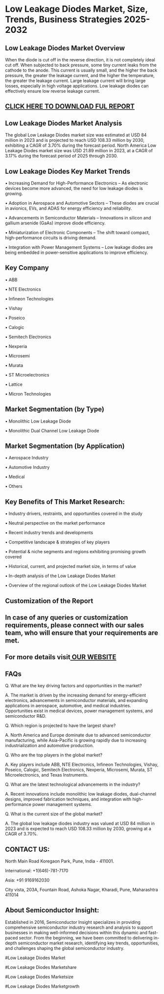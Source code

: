 Low Leakage Diodes Market, Size, Trends, Business Strategies 2025-2032
=
Low Leakage Diodes Market Overview
-
When the diode is cut off in the reverse direction, it is not completely ideal cut off. When subjected to back pressure, some tiny current leaks from the cathode to the anode. This current is usually small, and the higher the back pressure, the greater the leakage current, and the higher the temperature, the greater the leakage current. Large leakage current will bring large losses, especially in high voltage applications. Low leakage diodes can effectively ensure low reverse leakage current.

[CLICK HERE TO DOWNLOAD FUL REPORT](https://semiconductorinsight.com/report/low-leakage-diodes-market/)
-
Low Leakage Diodes Market Analysis
-
The global Low Leakage Diodes market size was estimated at USD 84 million in 2023 and is projected to reach USD 108.33 million by 2030, exhibiting a CAGR of 3.70% during the forecast period.
North America Low Leakage Diodes market size was USD 21.89 million in 2023, at a CAGR of 3.17% during the forecast period of 2025 through 2030.

Low Leakage Diodes Key Market Trends
-
•	Increasing Demand for High-Performance Electronics – As electronic devices become more advanced, the need for low leakage diodes is growing.

•	Adoption in Aerospace and Automotive Sectors – These diodes are crucial in avionics, EVs, and ADAS for energy efficiency and reliability.

•	Advancements in Semiconductor Materials – Innovations in silicon and gallium arsenide (GaAs) improve diode efficiency.

•	Miniaturization of Electronic Components – The shift toward compact, high-performance circuits is driving demand.

•	Integration with Power Management Systems – Low leakage diodes are being embedded in power-sensitive applications to improve efficiency.

Key Company
-
•	ABB

•	NTE Electronics

•	Infineon Technologies

•	Vishay

•	Poseico

•	Calogic

•	Semitech Electronics

•	Nexperia

•	Microsemi

•	Murata

•	ST Microelectronics

•	Lattice

•	Micron Technologies

Market Segmentation (by Type)
-
•	Monolithic Low Leakage Diode

•	Monolithic Dual Channel Low Leakage Diode

Market Segmentation (by Application)
-
•	Aerospace Industry

•	Automotive Industry

•	Medical

•	Others

Key Benefits of This Market Research:
-
•	Industry drivers, restraints, and opportunities covered in the study

•	Neutral perspective on the market performance

•	Recent industry trends and developments

•	Competitive landscape & strategies of key players

•	Potential & niche segments and regions exhibiting promising growth covered

•	Historical, current, and projected market size, in terms of value

•	In-depth analysis of the Low Leakage Diodes Market

•	Overview of the regional outlook of the Low Leakage Diodes Market

Customization of the Report
-
In case of any queries or customization requirements, please connect with our sales team, who will ensure that your requirements are met.
-
For more details visit[ OUR WEBSITE](https://semiconductorinsight.com/report/low-leakage-diodes-market/)
-
FAQs
-
Q. What are the key driving factors and opportunities in the market?

A. The market is driven by the increasing demand for energy-efficient electronics, advancements in semiconductor materials, and expanding applications in aerospace, automotive, and medical industries. Opportunities exist in medical devices, power management systems, and semiconductor R&D.

Q. Which region is projected to have the largest share?

A. North America and Europe dominate due to advanced semiconductor manufacturing, while Asia-Pacific is growing rapidly due to increasing industrialization and automotive production.

Q. Who are the top players in the global market?

A. Key players include ABB, NTE Electronics, Infineon Technologies, Vishay, Poseico, Calogic, Semitech Electronics, Nexperia, Microsemi, Murata, ST Microelectronics, and Texas Instruments.

Q. What are the latest technological advancements in the industry?

A. Recent innovations include monolithic low leakage diodes, dual-channel designs, improved fabrication techniques, and integration with high-performance power management systems.

Q. What is the current size of the global market?

A. The global low leakage diodes industry was valued at USD 84 million in 2023 and is expected to reach USD 108.33 million by 2030, growing at a CAGR of 3.70%.

CONTACT US:
-
North Main Road Koregaon Park, Pune, India - 411001.

International: +1(646)-781-7170

Asia: +91 9169162030

City vista, 203A, Fountain Road, Ashoka Nagar, Kharadi, Pune, Maharashtra 411014

About Semiconductor Insight:
-
Established in 2016, Semiconductor Insight specializes in providing comprehensive semiconductor industry research and analysis to support businesses in making well-informed decisions within this dynamic and fast-paced sector. From the beginning, we have been committed to delivering in-depth semiconductor market research, identifying key trends, opportunities, and challenges shaping the global semiconductor industry.

#Low Leakage Diodes Market

#Low Leakage Diodes Marketshare

#Low Leakage Diodes Marketsize

#Low Leakage Diodes Marketgrowth





